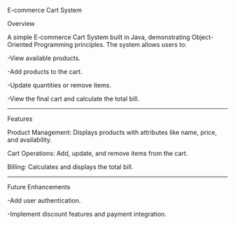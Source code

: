 
E-commerce Cart System

Overview

A simple E-commerce Cart System built in Java, demonstrating Object-Oriented Programming principles. The system allows users to:

-View available products.

-Add products to the cart.

-Update quantities or remove items.

-View the final cart and calculate the total bill.


---

Features

Product Management: Displays products with attributes like name, price, and availability.

Cart Operations: Add, update, and remove items from the cart.

Billing: Calculates and displays the total bill.


---

Future Enhancements

-Add user authentication.

-Implement discount features and payment integration.
